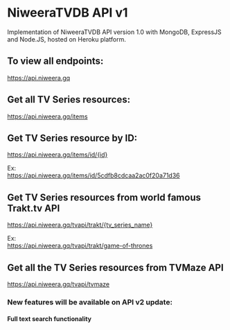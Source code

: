 # NiweeraTVDB API v1

Implementation of NiweeraTVDB API version 1.0 with MongoDB, ExpressJS and Node.JS, hosted on Heroku platform.

## To view all endpoints:

https://api.niweera.gq

## Get all TV Series resources:

https://api.niweera.gq/items

## Get TV Series resource by ID:

https://api.niweera.gq/items/id/{id}

Ex: <br>
https://api.niweera.gq/items/id/5cdfb8cdcaa2ac0f20a71d36

## Get TV Series resources from world famous Trakt.tv API

https://api.niweera.gq/tvapi/trakt/{tv_series_name}

Ex: <br>
https://api.niweera.gq/tvapi/trakt/game-of-thrones

## Get all the TV Series resources from TVMaze API

https://api.niweera.gq/tvapi/tvmaze

### New features will be available on API v2 update:

#### Full text search functionality
